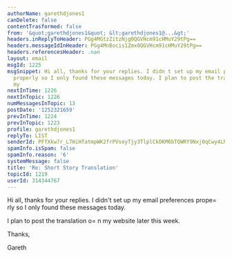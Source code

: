 ```yaml
---
authorName: garethdjones1
canDelete: false
contentTrasformed: false
from: '&quot;garethdjones1&quot; &lt;garethdjones1@...&gt;'
headers.inReplyToHeader: PGg4MGtzZitzNjg0QGVHcm91cHMuY29tPg==
headers.messageIdInHeader: PGg4MnBocis1Zmx0QGVHcm91cHMuY29tPg==
headers.referencesHeader: .nan
layout: email
msgId: 1225
msgSnippet: Hi all, thanks for your replies. I didn t set up my email preferences
  properly so I only found these messages today. I plan to post the translation on
  my
nextInTime: 1226
nextInTopic: 1226
numMessagesInTopic: 13
postDate: '1252321659'
prevInTime: 1224
prevInTopic: 1223
profile: garethdjones1
replyTo: LIST
senderId: PFfXkw7r_L7HiHfatmpWK2frPVseyTjy3TlplCkOKM6bTQWRY9Nxj0qCwy4LNOZX5JT6I-LSTTxioIRrrby3HuJQqwROMgLl9gXs9Iqu_-2Ayg
spamInfo.isSpam: false
spamInfo.reason: '6'
systemMessage: false
title: 'Re: Short Story Translation'
topicId: 1219
userId: 314344767
---
```


Hi all, thanks for your replies. I didn't set up my email preferences prope=
rly so I only found these messages today.

I plan to post the translation o=
n my website later this week.

Thanks,

Gareth



